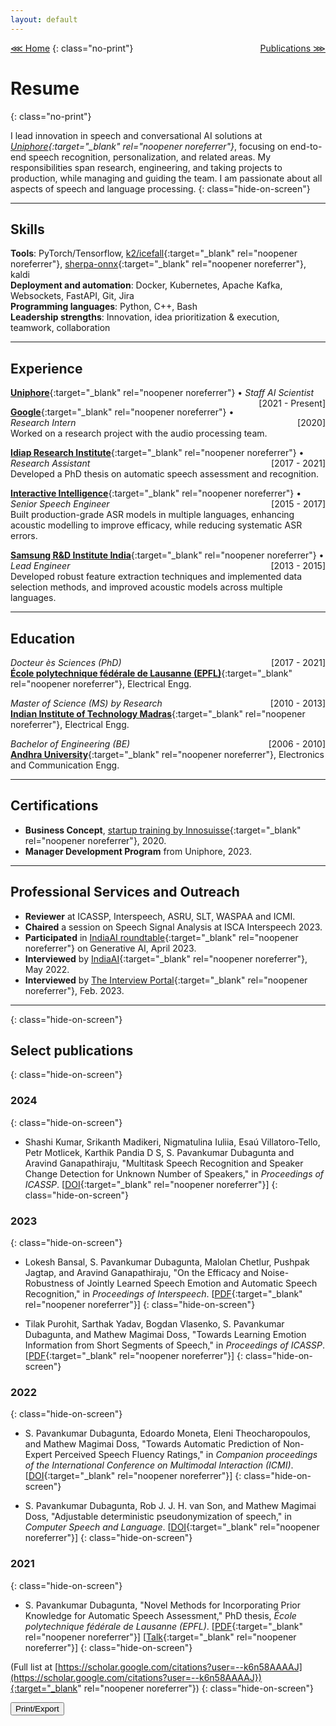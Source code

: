 ```yaml
---
layout: default
---
```


[⋘ Home](/) <span style="float:right;">[Publications ⋙](publications.html) </span>
{: class="no-print"}

# Resume
{: class="no-print"}

I lead innovation in speech and conversational AI solutions at <em>[Uniphore](https://www.uniphore.com){:target="_blank" rel="noopener noreferrer"}</em>, focusing on end-to-end speech recognition, personalization, and related areas. My responsibilities span research, engineering, and taking projects to production, while managing and guiding the team. I am passionate about all aspects of speech and language processing.
{: class="hide-on-screen"}

---

## Skills

**Tools**: PyTorch/Tensorflow, [k2/icefall](https://k2-fsa.github.io/icefall/){:target="_blank" rel="noopener noreferrer"}, [sherpa-onnx](https://k2-fsa.github.io/sherpa/onnx/index.html){:target="_blank" rel="noopener noreferrer"}, kaldi \
**Deployment and automation**: Docker, Kubernetes, Apache Kafka, Websockets, FastAPI, Git, Jira \
**Programming languages**: Python, C++, Bash \
**Leadership strengths**: Innovation, idea prioritization & execution, teamwork, collaboration

---

## Experience

[**Uniphore**](https://www.uniphore.com){:target="_blank" rel="noopener noreferrer"} • _Staff AI Scientist_ <span style="float:right;">[2021 - Present]</span>

[**Google**](https://research.google/locations/zurich/){:target="_blank" rel="noopener noreferrer"} • _Research Intern_ <span style="float:right;">[2020]</span> <br>
Worked on a research project with the audio processing team.

[**Idiap Research Institute**](https://www.idiap.ch){:target="_blank" rel="noopener noreferrer"} • _Research Assistant_ <span style="float:right;">[2017 - 2021]</span> <br>
Developed a PhD thesis on automatic speech assessment and recognition.

[**Interactive Intelligence**](https://www.genesys.com){:target="_blank" rel="noopener noreferrer"} • _Senior Speech Engineer_ <span style="float:right;">[2015 - 2017]</span> <br>
Built production-grade ASR models in multiple languages, enhancing acoustic modelling to improve efficacy, while reducing systematic ASR errors.

[**Samsung R&D Institute India**](https://research.samsung.com/sri-b){:target="_blank" rel="noopener noreferrer"} • _Lead Engineer_ <span style="float:right;">[2013 - 2015]</span> <br>
Developed robust feature extraction techniques and implemented data selection methods, and improved acoustic models across multiple languages.

---

## Education

_Docteur ès Sciences (PhD)_<span style="float:right;">[2017 - 2021]</span>\
[**École polytechnique fédérale de Lausanne (EPFL)**](https://www.epfl.ch/en/){:target="_blank" rel="noopener noreferrer"}, Electrical Engg.

_Master of Science (MS) by Research_<span style="float:right;">[2010 - 2013]</span>\
[**Indian Institute of Technology Madras**](https://www.iitm.ac.in/){:target="_blank" rel="noopener noreferrer"}, Electrical Engg.

_Bachelor of Engineering (BE)_<span style="float:right;">[2006 - 2010]</span>\
[**Andhra University**](https://www.andhrauniversity.edu.in/){:target="_blank" rel="noopener noreferrer"}, Electronics and Communication Engg.

---

## Certifications

* **Business Concept**, [startup training by Innosuisse](https://www.innosuisse.ch/inno/en/home/start-and-grow-your-business/start-up-training/start-up-training_modul2.html){:target="_blank" rel="noopener noreferrer"}, 2020.
* **Manager Development Program** from Uniphore, 2023.

---

## Professional Services and Outreach

* **Reviewer** at ICASSP, Interspeech, ASRU, SLT, WASPAA and ICMI. <br>
* **Chaired** a session on Speech Signal Analysis at ISCA Interspeech 2023. <br>
* **Participated** in [IndiaAI roundtable](https://indiaai.gov.in/research-reports/impact-opportunity-and-challenges-of-generative-ai){:target="_blank" rel="noopener noreferrer"} on Generative AI, April 2023. <br>
* **Interviewed** by [IndiaAI](https://indiaai.gov.in/article/basic-mathematics-is-essential-for-ai-dr-s-pavankumar-dubagunta-a-staff-speech-scientist-at-uniphore){:target="_blank" rel="noopener noreferrer"}, May 2022.
* **Interviewed** by [The Interview Portal](https://theinterviewportal.com/2023/02/20/speech-recognition-professional-interview/){:target="_blank" rel="noopener noreferrer"}, Feb. 2023.

---
{: class="hide-on-screen"}

## Select publications
{: class="hide-on-screen"}

### 2024
{: class="hide-on-screen"}

* Shashi Kumar, Srikanth Madikeri, Nigmatulina Iuliia, Esaú Villatoro-Tello, Petr Motlicek, Karthik Pandia D S, S. Pavankumar Dubagunta and Aravind Ganapathiraju, "Multitask Speech Recognition and Speaker Change Detection for Unknown Number of Speakers,"  in _Proceedings of ICASSP_. [[DOI](https://doi.org/10.1109/icassp48485.2024.10446130){:target="_blank" rel="noopener noreferrer"}]
{: class="hide-on-screen"}

### 2023
{: class="hide-on-screen"}

* Lokesh Bansal, S. Pavankumar Dubagunta, Malolan Chetlur, Pushpak Jagtap, and Aravind Ganapathiraju, "On the Efficacy and Noise-Robustness of Jointly Learned Speech Emotion and Automatic Speech Recognition," in _Proceedings of Interspeech_. [[PDF](https://www.isca-speech.org/archive/pdfs/interspeech_2023/bansal23_interspeech.pdf){:target="_blank" rel="noopener noreferrer"}]
{: class="hide-on-screen"}

* Tilak Purohit, Sarthak Yadav, Bogdan Vlasenko, S. Pavankumar Dubagunta, and Mathew Magimai Doss, "Towards Learning Emotion Information from Short Segments of Speech," in _Proceedings of ICASSP_. [[PDF](https://publications.idiap.ch/attachments/papers/2023/Purohit_ICASSP_2023.pdf){:target="_blank" rel="noopener noreferrer"}]
{: class="hide-on-screen"}

### 2022
{: class="hide-on-screen"}

* S. Pavankumar Dubagunta, Edoardo Moneta, Eleni Theocharopoulos, and Mathew Magimai Doss, "Towards Automatic Prediction of Non-Expert Perceived Speech Fluency Ratings," in _Companion proceedings of the International Conference on Multimodal Interaction (ICMI)_. [[DOI](https://dl.acm.org/doi/pdf/10.1145/3536220.3563689){:target="_blank" rel="noopener noreferrer"}]
{: class="hide-on-screen"}

* S. Pavankumar Dubagunta, Rob J. J. H. van Son, and Mathew Magimai Doss, "Adjustable deterministic pseudonymization of speech," in _Computer Speech and Language_. [[DOI](https://doi.org/10.1016/j.csl.2021.101284){:target="_blank" rel="noopener noreferrer"}]
{: class="hide-on-screen"}

### 2021
{: class="hide-on-screen"}

* S. Pavankumar Dubagunta, "Novel Methods for Incorporating Prior Knowledge for Automatic Speech Assessment," PhD thesis, _École polytechnique fédérale de Lausanne (EPFL)_. [[PDF](https://infoscience.epfl.ch/record/288398/files/EPFL_TH8793.pdf){:target="_blank" rel="noopener noreferrer"}] [[Talk](https://youtu.be/ADXyOBlnruc){:target="_blank" rel="noopener noreferrer"}]
{: class="hide-on-screen"}

(Full list at [https://scholar.google.com/citations?user=--k6n58AAAAJ](https://scholar.google.com/citations?user=--k6n58AAAAJ}){:target="_blank" rel="noopener noreferrer"})
{: class="hide-on-screen"}

<script type="text/javascript">
    const handlePrint = () => {
    var actContents = document.body.innerHTML;
    document.body.innerHTML = actContents;
    window.print();
    }
</script>
<input id='printPageButton' value='Print/Export' type='button' onclick='handlePrint()'>
